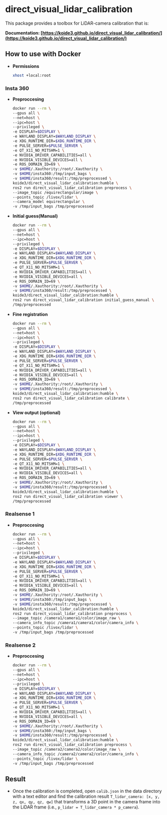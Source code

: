 # direct_visual_lidar_calibration

This package provides a toolbox for LiDAR-camera calibration that is: 


**Documentation: [https://koide3.github.io/direct_visual_lidar_calibration/](https://koide3.github.io/direct_visual_lidar_calibration/)**  

## How to use with Docker
- **Permissions**
    ```bash
    xhost +local:root
    ```
### Insta 360
- **Preproccesing**
    ```bash
    docker run --rm \
    --gpus all \
    --net=host \
    --ipc=host \
    --privileged \
    -e DISPLAY=$DISPLAY \
    -e WAYLAND_DISPLAY=$WAYLAND_DISPLAY \
    -e XDG_RUNTIME_DIR=$XDG_RUNTIME_DIR \
    -e PULSE_SERVER=$PULSE_SERVER \
    -e QT_X11_NO_MITSHM=1 \
    -e NVIDIA_DRIVER_CAPABILITIES=all \
    -e NVIDIA_VISIBLE_DEVICES=all \
    -e ROS_DOMAIN_ID=69 \
    -v $HOME/.Xauthority:/root/.Xauthority \
    -v $HOME/insta360:/tmp/input_bags \
    -v $HOME/insta360/result:/tmp/preprocessed \
    koide3/direct_visual_lidar_calibration:humble \
    ros2 run direct_visual_lidar_calibration preprocess \
    --image_topic /equirectangular/image \
    --points_topic /livox/lidar \
    --camera_model equirectangular \
    -v /tmp/input_bags /tmp/preprocessed
    ```
- **Initial guess(Manual)**
    ```bash
    docker run --rm \
    --gpus all \
    --net=host \
    --ipc=host \
    --privileged \
    -e DISPLAY=$DISPLAY \
    -e WAYLAND_DISPLAY=$WAYLAND_DISPLAY \
    -e XDG_RUNTIME_DIR=$XDG_RUNTIME_DIR \
    -e PULSE_SERVER=$PULSE_SERVER \
    -e QT_X11_NO_MITSHM=1 \
    -e NVIDIA_DRIVER_CAPABILITIES=all \
    -e NVIDIA_VISIBLE_DEVICES=all \
    -e ROS_DOMAIN_ID=69 \
    -v $HOME/.Xauthority:/root/.Xauthority \
    -v $HOME/insta360/result:/tmp/preprocessed \
    koide3/direct_visual_lidar_calibration:humble \
    ros2 run direct_visual_lidar_calibration initial_guess_manual \
    /tmp/preprocessed
    ```

- **Fine registration**
    ```bash
    docker run --rm \
    --gpus all \
    --net=host \
    --ipc=host \
    --privileged \
    -e DISPLAY=$DISPLAY \
    -e WAYLAND_DISPLAY=$WAYLAND_DISPLAY \
    -e XDG_RUNTIME_DIR=$XDG_RUNTIME_DIR \
    -e PULSE_SERVER=$PULSE_SERVER \
    -e QT_X11_NO_MITSHM=1 \
    -e NVIDIA_DRIVER_CAPABILITIES=all \
    -e NVIDIA_VISIBLE_DEVICES=all \
    -e ROS_DOMAIN_ID=69 \
    -v $HOME/.Xauthority:/root/.Xauthority \
    -v $HOME/insta360/result:/tmp/preprocessed \
    koide3/direct_visual_lidar_calibration:humble \
    ros2 run direct_visual_lidar_calibration calibrate \
    /tmp/preprocessed
    ```
- **View output (optional)**
    ```bash
    docker run --rm \
    --gpus all \
    --net=host \
    --ipc=host \
    --privileged \
    -e DISPLAY=$DISPLAY \
    -e WAYLAND_DISPLAY=$WAYLAND_DISPLAY \
    -e XDG_RUNTIME_DIR=$XDG_RUNTIME_DIR \
    -e PULSE_SERVER=$PULSE_SERVER \
    -e QT_X11_NO_MITSHM=1 \
    -e NVIDIA_DRIVER_CAPABILITIES=all \
    -e NVIDIA_VISIBLE_DEVICES=all \
    -e ROS_DOMAIN_ID=69 \
    -v $HOME/.Xauthority:/root/.Xauthority \
    -v $HOME/insta360/result:/tmp/preprocessed \
    koide3/direct_visual_lidar_calibration:humble \
    ros2 run direct_visual_lidar_calibration viewer \
    /tmp/preprocessed
    ```

### Realsense 1
- **Preproccesing**
    ```bash
    docker run --rm \
    --gpus all \
    --net=host \
    --ipc=host \
    --privileged \
    -e DISPLAY=$DISPLAY \
    -e WAYLAND_DISPLAY=$WAYLAND_DISPLAY \
    -e XDG_RUNTIME_DIR=$XDG_RUNTIME_DIR \
    -e PULSE_SERVER=$PULSE_SERVER \
    -e QT_X11_NO_MITSHM=1 \
    -e NVIDIA_DRIVER_CAPABILITIES=all \
    -e NVIDIA_VISIBLE_DEVICES=all \
    -e ROS_DOMAIN_ID=69 \
    -v $HOME/.Xauthority:/root/.Xauthority \
    -v $HOME/insta360:/tmp/input_bags \
    -v $HOME/insta360/result:/tmp/preprocessed \
    koide3/direct_visual_lidar_calibration:humble \
    ros2 run direct_visual_lidar_calibration preprocess \
    --image_topic /camera1/camera1/color/image_raw \
    --camera_info_topic /camera1/camera1/color/camera_info \
    --points_topic /livox/lidar \
    -v /tmp/input_bags /tmp/preprocessed
    ```

### Realsense 2
- **Preproccesing**
    ```bash
    docker run --rm \
    --gpus all \
    --net=host \
    --ipc=host \
    --privileged \
    -e DISPLAY=$DISPLAY \
    -e WAYLAND_DISPLAY=$WAYLAND_DISPLAY \
    -e XDG_RUNTIME_DIR=$XDG_RUNTIME_DIR \
    -e PULSE_SERVER=$PULSE_SERVER \
    -e QT_X11_NO_MITSHM=1 \
    -e NVIDIA_DRIVER_CAPABILITIES=all \
    -e NVIDIA_VISIBLE_DEVICES=all \
    -e ROS_DOMAIN_ID=69 \
    -v $HOME/.Xauthority:/root/.Xauthority \
    -v $HOME/insta360:/tmp/input_bags \
    -v $HOME/insta360/result:/tmp/preprocessed \
    koide3/direct_visual_lidar_calibration:humble \
    ros2 run direct_visual_lidar_calibration preprocess \
    --image_topic /camera2/camera2/color/image_raw \
    --camera_info_topic /camera2/camera2/color/camera_info \
    --points_topic /livox/lidar \
    -v /tmp/input_bags /tmp/preprocessed
    ```
    


## Result

- Once the calibration is completed, open `calib.json` in the data directory with a text editor and find the calibration result `T_lidar_camera: [x, y, z, qx, qy, qz, qw]` that transforms a 3D point in the camera frame into the LiDAR frame (i.e., `p_lidar = T_lidar_camera * p_camera`).





